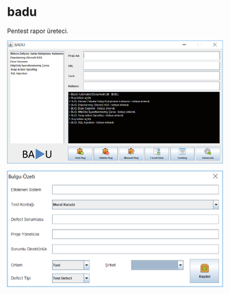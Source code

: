# badu

Pentest rapor üreteci.

![Screenshot](/images/main.png)

![Screenshot](/images/summary.png)
